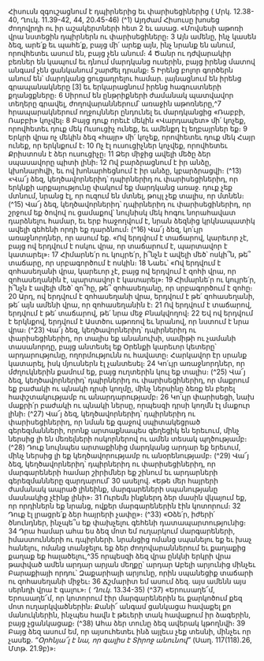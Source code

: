 
Հիսուսն զգուշացնում է դպիրներից եւ փարիսեցիներից
( Մրկ. 12.38-40, Ղուկ. 11.39-42, 44, 20.45-46)
(^1) Այդժամ Հիսուսը խոսեց ժողովրդի ու իր աշակերտների հետ 2 եւ ասաց. «Մովսեսի աթոռի վրա նստեցին դպիրներն
ու փարիսեցիները։ 3 Այն ամենը, ինչ կասեն ձեզ, արե՛ք եւ պահե՛ք, բայց մի՛ արեք այն, ինչ նրանք են անում, որովհետեւ
ասում են, բայց չեն անում։ 4 Ծանր ու դժվարակիր բեռներ են կապում եւ դնում մարդկանց ուսերին, բայց իրենց մատով
անգամ չեն ցանկանում շարժել դրանք։ 5 Իրենց բոլոր գործերն անում են՝ մարդկանց ցուցադրելու համար. լայնացնում
են իրենց գրապանակները
[3]
եւ երկարացնում իրենց հագուստների քղանցքները։ 6 Սիրում են ընթրիքների ժամանակ
պատվավոր տեղերը գրավել, ժողովարաններում՝ առաջին աթոռները,^7 հրապարակներում ողջույններ ընդունել եւ
մարդկանցից «Ռաբբի, Ռաբբի» կոչվել։ 8 Բայց դուք որեւէ մեկին «Վարդապետ» մի՛ կոչեք, որովհետեւ դուք մեկ Ուսուցիչ
ունեք, եւ ամենքդ էլ եղբայրներ եք։ 9 Երկրի վրա ոչ մեկին ձեզ «հայր» մի՛ կոչեք, որովհետեւ դուք մեկ Հայր ունեք, որ
երկնքում է։ 10 Ոչ էլ ուսուցիչներ կոչվեք, որովհետեւ Քրիստոսն է ձեր ուսուցիչը։ 11 Ձեր միջից ավելի մեծը ձեր սպասավորը
պիտի լինի։ 12 Ով բարձրացնում է իր անձը, կխոնարհվի, եւ ով խոնարհեցնում է իր անձը, կբարձրացվի։
(^13) «Վա՜յ ձեզ, կեղծավորներիդ՝ դպիրներիդ ու փարիսեցիներիդ, որ երկնքի արքայությունը փակում եք մարդկանց
առաջ. դուք չեք մտնում, նրանց էլ, որ ուզում են մտնել, թույլ չեք տալիս, որ մտնեն։
(^15) Վա՜յ ձեզ, կեղծավորներիդ՝ դպիրներիդ ու փարիսեցիներիդ, որ շրջում եք ծովով ու ցամաքով՝ նույնիսկ մեկ հոգու
նորահավատ դարձնելու համար, եւ երբ հաջողվում է, նրան ձեզնից կրկնապատիկ ավելի գեհենի որդի եք դարձնում։
(^16) Վա՜յ ձեզ, կո՛ւյր առաջնորդներ, որ ասում եք. «Ով երդվում է տաճարով, կարեւոր չէ, բայց ով երդվում է ոսկու վրա,
որ տաճարում է, պարտավոր է կատարել»։ 17 Հիմարնե՛ր ու կույրե՛ր, ի՞նչն է ավելի մեծ՝ ոսկի՞ն, թե՞ տաճարը, որ
սրբագործում է ոսկին։ 18 Նաեւ՝ «Ով երդվում է զոհասեղանի վրա, կարեւոր չէ, բայց ով երդվում է զոհի վրա, որ
զոհասեղանին է, պարտավոր է կատարել»։ 19 Հիմարնե՛ր ու կույրե՛ր, ի՞նչն է ավելի մեծ՝ զո՞հը, թե՞ զոհասեղանը, որ
սրբագործում է զոհը։ 20 Արդ, ով երդվում է զոհասեղանի վրա, երդվում է թե՛ զոհասեղանի, թե՛ այն ամենի վրա, որ
զոհասեղանին է։ 21 Ով երդվում է տաճարով, երդվում է թե՛ տաճարով, թե՛ նրա մեջ Բնակվողով։ 22 Եվ ով երդվում է
երկնքով, երդվում է Աստծու աթոռով եւ նրանով, որ նստում է նրա վրա։
(^23) Վա՜յ ձեզ, կեղծավորներիդ՝ դպիրներիդ ու փարիսեցիներիդ, որ տալիս եք անանուխի, սամիթի ու չամանի
տասանորդը, բայց անտեսել եք Օրենքի կարեւոր կետերը՝ արդարությունը, ողորմությունն ու հավատը։ Հարկավոր էր
սրանք կատարել, իսկ մյուսներն էլ չանտեսել։ 24 Կո՛ւյր առաջնորդներ, որ մժղուկներին քամում եք, բայց ուղտերին կուլ
եք տալիս։
(^25) Վա՜յ ձեզ, կեղծավորներիդ՝ դպիրներիդ ու փարիսեցիներիդ, որ մաքրում եք բաժակի ու պնակի դրսի կողմը, մինչ
ներսինը ձեռք են բերել հափշտակությամբ ու անարդարությամբ։ 26 Կո՛ւյր փարիսեցի, նախ մաքրի՛ր բաժակի ու պնակի
ներսը, որպեսզի դրսի կողմն էլ մաքուր լինի։
(^27) Վա՜յ ձեզ, կեղծավորներիդ՝ դպիրներիդ ու փարիսեցիներիդ, որ նման եք գաջով սպիտակեցրած գերեզմանների,
որոնք արտաքնապես գեղեցիկ են երեւում, մինչ ներսից լի են մեռելների ոսկորներով ու ամեն տեսակ պղծությամբ։
(^28) Դուք նույնպես արտաքինից մարդկանց արդար եք երեւում, մինչ ներսից լի եք կեղծավորությամբ ու անօրենությամբ։
(^29) Վա՜յ ձեզ, կեղծավորներիդ՝ դպիրներիդ ու փարիսեցիներիդ, որ մարգարեների համար շիրիմներ եք շինում եւ
արդարների գերեզմանները զարդարում՝ 30 ասելով. «Եթե մեր հայրերի ժամանակ ապրած լինեինք, մարգարեների
սպանությանը մասնակից չէինք լինի»։ 31 Ուրեմն ինքներդ ձեր մասին վկայում եք, որ որդիներն եք նրանց, ովքեր
մարգարեներին էին կոտորում։ 32 Դուք էլ լրացրե՛ք ձեր հայրերի չափը»։
(^33) «Օձե՛ր, իժերի՛ ծնունդներ, ինչպե՞ս եք փախչելու գեհենի դատապարտությունից։ 34 Դրա համար ահա ես ձեզ մոտ
եմ ուղարկում մարգարեների, իմաստունների ու դպիրների. նրանցից ոմանց սպանելու եք եւ խաչ հանելու, ոմանց
տանջելու եք ձեր ժողովարաններում եւ քաղաքից քաղաք եք հալածելու,^35 որպեսզի ձեզ վրա ընկնի երկրի վրա թափված
ամեն արդար արյան մեղքը՝ արդար Աբելի արյունից մինչեւ Բարաքիայի որդու՝ Զաքարիայի արյունը, որին սպանեցիք
տաճարի ու զոհասեղանի միջեւ։ 36 Ճշմարիտ եմ ասում ձեզ. այս ամենն այս սերնդի վրա է գալու»։
( _Ղուկ_. 13.34-35)
(^37) «Երուսաղե՜մ, Երուսաղե՜մ, որ կոտորում էիր մարգարեներին եւ քարկոծում քեզ մոտ ուղարկվածներին։ Քանի՜
անգամ ցանկացա հավաքել քո մանուկներին, ինչպես հավն է թեւերի տակ հավաքում իր ձագերին, բայց չցանկացաք։
(^38) Ահա ձեր տունը ձեզ ավերակ կթողնվի։ 39 Բայց ձեզ ասում եմ, որ այսուհետեւ ինձ այլեւս չեք տեսնի, մինչեւ որ
չասեք. _“Օրհնյա՜լ է նա, որ գալիս է Տիրոջ անունով”_ (Սաղ. 117(118).26, Մտթ. 21.9բ)»։

